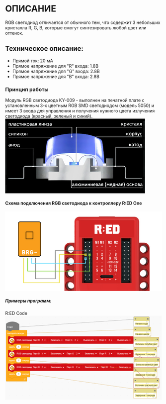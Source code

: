 # ОПИСАНИЕ
RGB светодиод отличается от обычного тем, что содержит 3 небольших кристалла R, G, B, которые смогут синтезировать любой цвет или оттенок.
## Техническое описание:
- Прямой ток: 20 мА
- Прямое напряжение для "R" входа: 1.8В
- Прямое напряжение для "G" входа: 2.8В
- Прямое напряжение для "B" входа: 2.8В
### Принцип работы
Модуль RGB светодиода KY-009 - выполнен на печатной плате с установленным 3-х цветным RGB SMD светодиодом (модель 5050) и имеет 3 входа для управления и получения нужного цвета излучения светодиода (красный, зеленый и синий).
![](/public/images/docs/performers/RGB1.jpg)
#### Схема подключения RGB светодиода к контроллеру R:ED One
![](/public/images/docs/performers/RGB2.jpg)
##### Примеры программ:
R:ED Code
![](/public/images/docs/performers/RGB3.png)